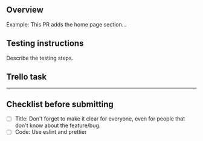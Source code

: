 ## Overview
Example: This PR adds the home page section...

## Testing instructions
Describe the testing steps.

## Trello task
---

## Checklist before submitting
- [ ] Title: Don't forget to make it clear for everyone, even for people that don't know about the feature/bug.
- [ ] Code: Use eslint and prettier 